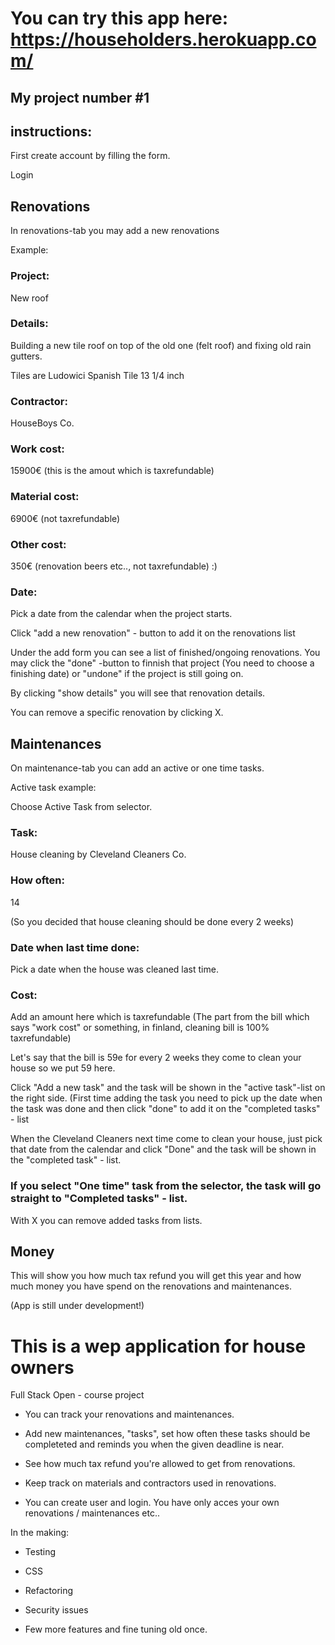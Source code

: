 # You can try this app here: https://householders.herokuapp.com/

## My project number #1

## instructions:

First create account by filling the form.

Login

## Renovations

In renovations-tab you may add a new renovations

Example:

### Project: 

New roof

### Details: 

Building a new tile roof on top of the old one (felt roof) and fixing old rain gutters.

Tiles are Ludowici Spanish Tile 13 1/4 inch

### Contractor: 

HouseBoys Co.

### Work cost:

15900€  (this is the amout which is taxrefundable)

### Material cost: 

6900€ (not taxrefundable)

### Other cost: 

350€  (renovation beers etc.., not taxrefundable) :)

### Date: 

Pick a date from the calendar when the project starts.

Click "add a new renovation" - button to add it on the renovations list

Under the add form you can see a list of finished/ongoing renovations. You may click the "done" -button to finnish that project (You need to choose a finishing date) or "undone" if the project is still going on. 

By clicking "show details" you will see that renovation details.

You can remove a specific renovation by clicking X.

## Maintenances

On maintenance-tab you can add an active or one time tasks. 

Active task example:

Choose Active Task from selector.

### Task:
House cleaning by Cleveland Cleaners Co.

### How often:
14

(So you decided that house cleaning should be done every 2 weeks)

### Date when last time done:
Pick a date when the house was cleaned last time.

### Cost:

Add an amount here which is taxrefundable (The part from the bill which says "work cost" or something, in finland, cleaning bill is 100% taxrefundable)

Let's say that the bill is 59e for every 2 weeks they come to clean your house so we put 59 here.

Click "Add a new task" and the task will be shown in the "active task"-list on the right side. (First time adding the task you need to pick up the date when the task was done and then click "done" to add it on the "completed tasks" - list

When the Cleveland Cleaners next time come to clean your house, just pick that date from the calendar and click "Done" and the task will be shown in the "completed task" - list.

### If you select "One time" task from the selector, the task will go straight to "Completed tasks" - list.

With X you can remove added tasks from lists.

## Money

This will show you how much tax refund you will get this year and how much money you have spend on the renovations and maintenances.


(App is still under development!)



# This is a wep application for house owners

Full Stack Open - course project 

- You can track your renovations and maintenances.

- Add new maintenances, "tasks", set how often these tasks should be completeted and reminds you when the given deadline is near.

- See how much tax refund you're allowed to get from renovations. 

- Keep track on materials and contractors used in renovations.

- You can create user and login. You have only acces your own renovations / maintenances etc..

In the making:

- Testing

- CSS

- Refactoring

- Security issues
   
- Few more features and fine tuning old once.


